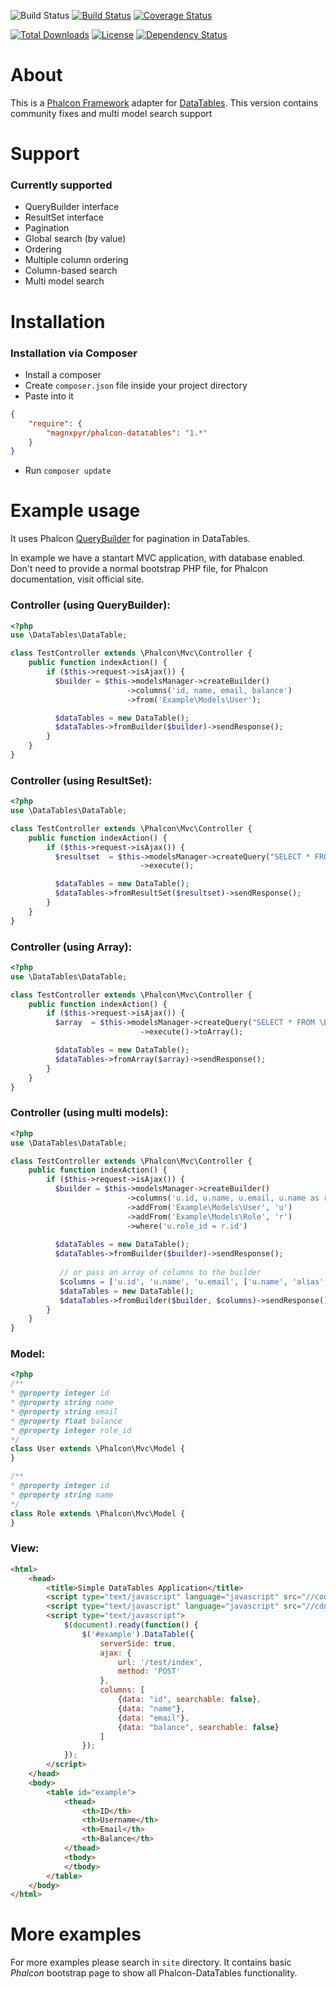 
![Build Status](https://img.shields.io/badge/branch-master-blue.svg) [![Build Status](https://travis-ci.org/m1ome/phalcon-datatables.svg?branch=master)](https://travis-ci.org/m1ome/phalcon-datatables) [![Coverage Status](https://coveralls.io/repos/m1ome/phalcon-datatables/badge.svg)](https://coveralls.io/r/m1ome/phalcon-datatables)

[![Total Downloads](https://poser.pugx.org/m1ome/phalcon-datatables/downloads.svg)](https://packagist.org/packages/m1ome/phalcon-datatables)  [![License](https://poser.pugx.org/m1ome/phalcon-datatables/license.svg)](https://packagist.org/packages/m1ome/phalcon-datatables)
[![Dependency Status](https://www.versioneye.com/user/projects/54de663d271c93aa12000002/badge.svg?style=flat)](https://www.versioneye.com/user/projects/54de663d271c93aa12000002)


# About
This is a [Phalcon Framework](http://phalconphp.com/) adapter for [DataTables](http://www.datatables.net/).
This version contains community fixes and multi model search support
# Support
### Currently supported
* QueryBuilder interface
* ResultSet interface
* Pagination
* Global search (by value)
* Ordering
* Multiple column ordering
* Column-based search
* Multi model search

# Installation
### Installation via Composer
* Install a composer
* Create `composer.json` file inside your project directory
* Paste into it
```json
{
    "require": {
        "magnxpyr/phalcon-datatables": "1.*"
    }
}
```
* Run `composer update`

# Example usage
It uses Phalcon [QueryBuilder](http://docs.phalconphp.com/en/latest/api/Phalcon_Mvc_Model_Query_Builder.html) for pagination in DataTables.

In example we have a stantart MVC application, with database enabled. Don't need to provide a normal bootstrap PHP file, for Phalcon documentation, visit official site.

### Controller (using QueryBuilder):
```php
<?php
use \DataTables\DataTable;

class TestController extends \Phalcon\Mvc\Controller {
    public function indexAction() {
        if ($this->request->isAjax()) {
          $builder = $this->modelsManager->createBuilder()
                          ->columns('id, name, email, balance')
                          ->from('Example\Models\User');

          $dataTables = new DataTable();
          $dataTables->fromBuilder($builder)->sendResponse();
        }
    }
}
```

### Controller (using ResultSet):
```php
<?php
use \DataTables\DataTable;

class TestController extends \Phalcon\Mvc\Controller {
    public function indexAction() {
        if ($this->request->isAjax()) {
          $resultset  = $this->modelsManager->createQuery("SELECT * FROM \Example\Models\User")
                             ->execute();

          $dataTables = new DataTable();
          $dataTables->fromResultSet($resultset)->sendResponse();
        }
    }
}
```

### Controller (using Array):
```php
<?php
use \DataTables\DataTable;

class TestController extends \Phalcon\Mvc\Controller {
    public function indexAction() {
        if ($this->request->isAjax()) {
          $array  = $this->modelsManager->createQuery("SELECT * FROM \Example\Models\User")
                             ->execute()->toArray();

          $dataTables = new DataTable();
          $dataTables->fromArray($array)->sendResponse();
        }
    }
}
```

### Controller (using multi models):
```php
<?php
use \DataTables\DataTable;

class TestController extends \Phalcon\Mvc\Controller {
    public function indexAction() {
        if ($this->request->isAjax()) {
          $builder = $this->modelsManager->createBuilder()
                          ->columns('u.id, u.name, u.email, u.name as role_name')
                          ->addFrom('Example\Models\User', 'u')
                          ->addFrom('Example\Models\Role', 'r')
                          ->where('u.role_id = r.id')
           
          $dataTables = new DataTable();
          $dataTables->fromBuilder($builder)->sendResponse();
          
           // or pass an array of columns to the builder
           $columns = ['u.id', 'u.name', 'u.email', ['u.name', 'alias' => 'role_name']];
           $dataTables = new DataTable();
           $dataTables->fromBuilder($builder, $columns)->sendResponse();
        }
    }
}
```

### Model:
```php
<?php
/**
* @property integer id
* @property string name
* @property string email
* @property float balance
* @property integer role_id
*/
class User extends \Phalcon\Mvc\Model {
}

/**
* @property integer id
* @property string name
*/
class Role extends \Phalcon\Mvc\Model {
}
```

### View:
```html
<html>
    <head>
        <title>Simple DataTables Application</title>
        <script type="text/javascript" language="javascript" src="//code.jquery.com/jquery-1.11.1.min.js"></script>
        <script type="text/javascript" language="javascript" src="//cdn.datatables.net/1.10.4/js/jquery.dataTables.min.js"></script>
        <script type="text/javascript">
            $(document).ready(function() {
                $('#example').DataTable({
                    serverSide: true,
                    ajax: {
                        url: '/test/index',
                        method: 'POST'
                    },
                    columns: [
                        {data: "id", searchable: false},
                        {data: "name"},
                        {data: "email"},
                        {data: "balance", searchable: false}
                    ]
                });
            });
        </script>
    </head>
    <body>
        <table id="example">
            <thead>
                <th>ID</th>
                <th>Username</th>
                <th>Email</th>
                <th>Balance</th>
            </thead>
            <tbody>
            </tbody>
        </table>
    </body>
</html>
```

# More examples
For more examples please search in `site` directory.
It contains basic *Phalcon* bootstrap page to show all Phalcon-DataTables functionality.
